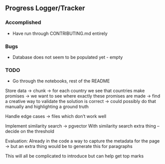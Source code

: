 ## Progress Logger/Tracker

### Accomplished
* Have run through CONTRIBUTING.md entirely

### Bugs
* Database does not seem to be populated yet - empty

### TODO 
* Go through the notebooks, rest of the README

Store data -> chunk -> for each country we see that countries make promises -> we want to see where exactly these promises are made -> find a creative way to validate the solution is correct -> could possibly do that manually and highlighting a ground truth 

Handle edge cases -> files which don’t work well 

Implement similarity search -> pgvector 
With similarity search extra thing – decide on the threshold 

Evaluation:
Already in the code a way to capture the metadata for the page -> but an extra thing would be to generate this for paragraphs 

This will all be complicated to introduce but can help get top marks
